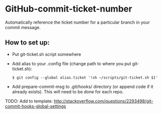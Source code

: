 # GitHub-commit-ticket-number
Automatically reference the ticket number for a particular branch in your commit message.

## How to set up:

- Put git-ticket.sh script somewhere
- Add alias to your .config file (change path to where you put git-ticket.sh):

  ```
  $ git config --global alias.ticket '!sh ~/scripts/git-ticket.sh $1'
  ```
- Add prepare-commit-msg to .git/hooks/ directory (or append code if it already exists). This will need to be done for each repo.

TODO: Add to template: http://stackoverflow.com/questions/2293498/git-commit-hooks-global-settings

